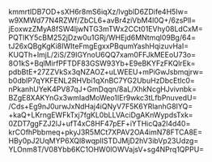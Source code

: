 kmmrtIDB7OD+sXH6r8mS6iqXz/lvgblD6ZDife4H5Iw=
w9XMWd77N4RZWf/ZbCL6+avBr4ziVbM4l0Q+/6zsPlI=
jEoxwzZMyA8fSW4ljwNTG3mTWx2CCt01EVhy08LdCxM=
PQTlKY5cBM252jDzw0u1GRj/WHEjd6MNtmql09Bg/64=
tJ26xQBgKgKi8IWIteFmgEgxxPBqumYashHqizuvHaI=
KUQTh+lmjL/2iS/Z9IGYnoU6QQ7xam0FFJkMEEoU73o=
8O1kS+BqlMirfPFTDF83GSW93Yb+E9eBKYFzFKQlrEk=
pdbBtE+27ZZVkSx3qNZAOZ+uLWEEU+mPiGwJsbmqjrw=
b0dblP7qYKFENL2RHVbi1qXnBC7YG2UbuHzDbcEtlc0=
nPkanhUYeK4PV87qJ+GmDqqn/8aL/XhkNcgHJvivnbk=
BZgE8XAKYnGx3wmIadMoWeo1IEr9wkc3tLfbPnuvedU=
/Cds+Eg9nJ0urwJxNdHaj4iQNyV7F5K6YRlanhG8IYQ=
+kaQ+LKrngEWFkTxj7fgKL0bLLVAciDgAKnWypdsTxk=
0ZDT7ggFZJ2lJ+ufT4xC8HF47pEF+iYTHicQa2l4d40=
krCOfhPbbmeq+pkyJ3R5MCt7XPAV2OA4imN78FTCA8E=
HBy0pJ2UqMYP6XQl8wqpIISTDJMjD2hV3ibVp23Udzg=
YLOnm8T/V08Ybb6KC1OHW0lOWVajsV+sg4NPrq1QPPU=
